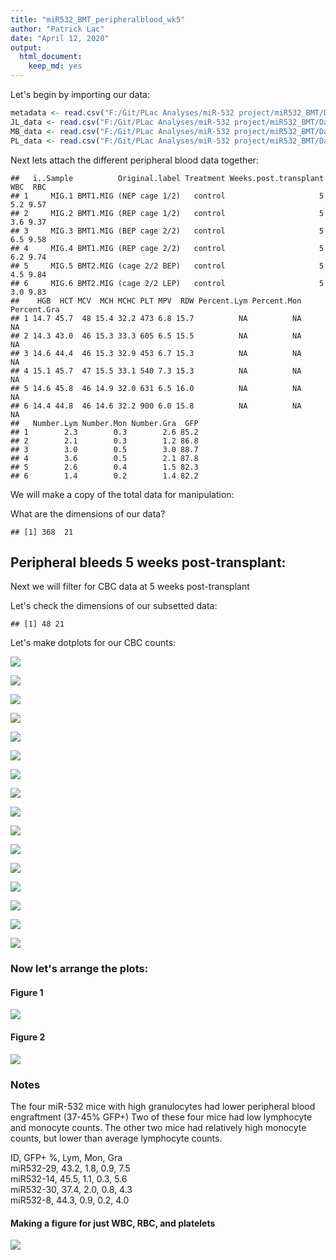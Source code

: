 ```yaml
---
title: "miR532_BMT_peripheralblood_wk5"
author: "Patrick Lac"
date: "April 12, 2020"
output: 
  html_document: 
    keep_md: yes
---
```






Let's begin by importing our data:


```r
metadata <- read.csv("F:/Git/PLac Analyses/miR-532 project/miR532_BMT/Data/200412_MetaData.csv")
JL_data <- read.csv("F:/Git/PLac Analyses/miR-532 project/miR532_BMT/Data/200412_JL_Data.csv")
MB_data <- read.csv("F:/Git/PLac Analyses/miR-532 project/miR532_BMT/Data/200412_MB_Data.csv")
PL_data <- read.csv("F:/Git/PLac Analyses/miR-532 project/miR532_BMT/Data/200412_PL_Data.csv")
```

Next lets attach the different peripheral blood data together:

```
##   ï..Sample          Original.label Treatment Weeks.post.transplant WBC  RBC
## 1     MIG.1 BMT1.MIG (NEP cage 1/2)   control                     5 5.2 9.57
## 2     MIG.2 BMT1.MIG (REP cage 1/2)   control                     5 3.6 9.37
## 3     MIG.3 BMT1.MIG (BEP cage 2/2)   control                     5 6.5 9.58
## 4     MIG.4 BMT1.MIG (REP cage 2/2)   control                     5 6.2 9.74
## 5     MIG.5 BMT2.MIG (cage 2/2 BEP)   control                     5 4.5 9.84
## 6     MIG.6 BMT2.MIG (cage 2/2 LEP)   control                     5 3.0 9.83
##    HGB  HCT MCV  MCH MCHC PLT MPV  RDW Percent.Lym Percent.Mon Percent.Gra
## 1 14.7 45.7  48 15.4 32.2 473 6.8 15.7          NA          NA          NA
## 2 14.3 43.0  46 15.3 33.3 605 6.5 15.5          NA          NA          NA
## 3 14.6 44.4  46 15.3 32.9 453 6.7 15.3          NA          NA          NA
## 4 15.1 45.7  47 15.5 33.1 540 7.3 15.3          NA          NA          NA
## 5 14.6 45.8  46 14.9 32.0 631 6.5 16.0          NA          NA          NA
## 6 14.4 44.8  46 14.6 32.2 900 6.0 15.8          NA          NA          NA
##   Number.Lym Number.Mon Number.Gra  GFP
## 1        2.3        0.3        2.6 85.2
## 2        2.1        0.3        1.2 86.8
## 3        3.0        0.5        3.0 88.7
## 4        3.6        0.5        2.1 87.8
## 5        2.6        0.4        1.5 82.3
## 6        1.4        0.2        1.4 82.2
```

We will make a copy of the total data for manipulation:

What are the dimensions of our data?

```
## [1] 368  21
```

## Peripheral bleeds 5 weeks post-transplant:
Next we will filter for CBC data at 5 weeks post-transplant


Let's check the dimensions of our subsetted data:

```
## [1] 48 21
```

Let's make dotplots for our CBC counts:

![](miR532_BMT_peripheralblood_wk5_files/figure-html/wk5.WBC-1.png)<!-- -->



![](miR532_BMT_peripheralblood_wk5_files/figure-html/wk5.RBC-1.png)<!-- -->



![](miR532_BMT_peripheralblood_wk5_files/figure-html/wk5.HGB-1.png)<!-- -->



![](miR532_BMT_peripheralblood_wk5_files/figure-html/wk5.HCT-1.png)<!-- -->



![](miR532_BMT_peripheralblood_wk5_files/figure-html/wk5.PLT-1.png)<!-- -->



![](miR532_BMT_peripheralblood_wk5_files/figure-html/wk5.MCV-1.png)<!-- -->



![](miR532_BMT_peripheralblood_wk5_files/figure-html/wk5.MCH-1.png)<!-- -->



![](miR532_BMT_peripheralblood_wk5_files/figure-html/wk5.MCHC-1.png)<!-- -->



![](miR532_BMT_peripheralblood_wk5_files/figure-html/wk5.RDW-1.png)<!-- -->



![](miR532_BMT_peripheralblood_wk5_files/figure-html/wk5.MPV-1.png)<!-- -->



![](miR532_BMT_peripheralblood_wk5_files/figure-html/wk5.Percent.Lym-1.png)<!-- -->



![](miR532_BMT_peripheralblood_wk5_files/figure-html/wk5.Percent.Mon-1.png)<!-- -->



![](miR532_BMT_peripheralblood_wk5_files/figure-html/wk5.Percent.Gra-1.png)<!-- -->



![](miR532_BMT_peripheralblood_wk5_files/figure-html/wk5.Number.Lym-1.png)<!-- -->



![](miR532_BMT_peripheralblood_wk5_files/figure-html/wk5.Number.Mon-1.png)<!-- -->



![](miR532_BMT_peripheralblood_wk5_files/figure-html/wk5.Number.Gra-1.png)<!-- -->

### Now let's arrange the plots:
#### Figure 1
![](miR532_BMT_peripheralblood_wk5_files/figure-html/figure1-1.png)<!-- -->


#### Figure 2
![](miR532_BMT_peripheralblood_wk5_files/figure-html/figure2-1.png)<!-- -->


### Notes
The four miR-532 mice with high granulocytes had lower peripheral blood engraftment (37-45% GFP+)
Two of these four mice had low lymphocyte and monocyte counts.
The other two mice had relatively high monocyte counts, but lower than average lymphocyte counts.

ID, GFP+ %, Lym, Mon, Gra  
miR532-29, 43.2,  1.8, 0.9, 7.5  
miR532-14, 45.5, 1.1, 0.3, 5.6  
miR532-30, 37.4, 2.0, 0.8, 4.3  
miR532-8, 44.3, 0.9, 0.2, 4.0  
          
#### Making a figure for just WBC, RBC, and platelets
![](miR532_BMT_peripheralblood_wk5_files/figure-html/figure3-1.png)<!-- -->
